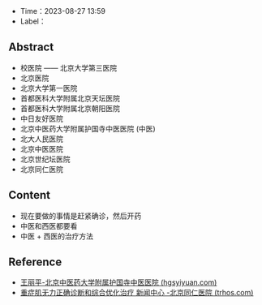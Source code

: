 - Time：2023-08-27 13:59
- Label：

## Abstract

- 校医院 —— 北京大学第三医院
- 北京医院
- 北京大学第一医院
- 首都医科大学附属北京天坛医院
- 首都医科大学附属北京朝阳医院
- 中日友好医院
- 北京中医药大学附属护国寺中医医院 (中医)
- 北大人民医院
- 北京中医医院
- 北京世纪坛医院
- 北京同仁医院

## Content

- 现在要做的事情是赶紧确诊，然后开药
- 中医和西医都要看
- 中医 + 西医的治疗方法

## Reference

- [王丽平-北京中医药大学附属护国寺中医医院 (hgsyiyuan.com)](http://www.hgsyiyuan.com/Html/Doctors/Main/Index_298.html)
- [重症肌无力正确诊断和综合优化治疗 新闻中心 -北京同仁医院 (trhos.com)](https://trhos.com/Html/News/Articles/105346.html)
